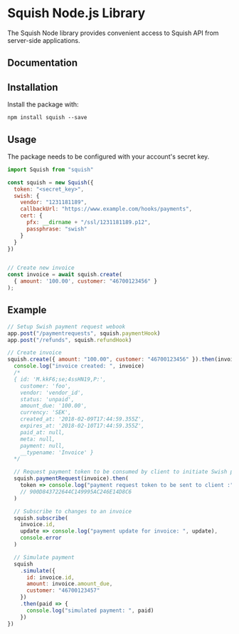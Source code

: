 # Squish Node.js Library

The Squish Node library provides convenient access to Squish API from server-side applications.

## Documentation

## Installation

Install the package with:

    npm install squish --save

## Usage

The package needs to be configured with your account's secret key.

```js
import Squish from "squish"

const squish = new Squish({
  token: "<secret_key>",
  swish: {
    vendor: "1231181189",
    callbackUrl: "https://www.example.com/hooks/payments",
    cert: {
      pfx: __dirname + "/ssl/1231181189.p12",
      passphrase: "swish"
    }
  }
})


// Create new invoice
const invoice = await squish.create(
  { amount: '100.00', customer: "46700123456" }
);
```

## Example

```js
// Setup Swish payment request webook
app.post("/paymentrequests", squish.paymentHook)
app.post("/refunds", squish.refundHook)

// Create invoice
squish.create({ amount: "100.00", customer: "46700123456" }).then(invoice => {
  console.log("invoice created: ", invoice)
  /*
  { id: 'M.kkF6;se;4ssHN19,P:',
    customer: 'foo',
    vendor: 'vendor_id',
    status: 'unpaid',
    amount_due: '100.00',
    currency: 'SEK',
    created_at: '2018-02-09T17:44:59.355Z',
    expires_at: '2018-02-10T17:44:59.355Z',
    paid_at: null,
    meta: null,
    payment: null,
    __typename: 'Invoice' }
  */

  // Request payment token to be consumed by client to initiate Swish payment
  squish.paymentRequest(invoice).then(
    token => console.log("payment request token to be sent to client :", token)
    // 900D843722644C149995AC246E14D8C6
  )

  // Subscribe to changes to an invoice
  squish.subscribe(
    invoice.id,
    update => console.log("payment update for invoice: ", update),
    console.error
  )

  // Simulate payment
  squish
    .simulate({
      id: invoice.id,
      amount: invoice.amount_due,
      customer: "46700123457"
    })
    .then(paid => {
      console.log("simulated payment: ", paid)
    })
})
```
